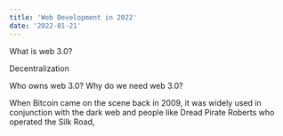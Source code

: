 ```yaml
---
title: 'Web Development in 2022'
date: '2022-01-21'
---
```


What is web 3.0?

Decentralization


Who owns web 3.0? 
Why do we need web 3.0?


When Bitcoin came on the scene back in 2009, it was widely used in conjunction with the dark web and people like Dread Pirate Roberts who operated the Silk Road, 




